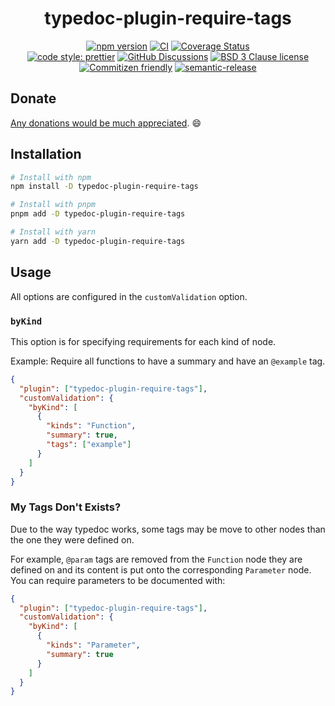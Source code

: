 <div align="center">

# typedoc-plugin-require-tags

[![npm version](https://img.shields.io/npm/v/typedoc-plugin-require-tags.svg)](https://www.npmjs.com/package/typedoc-plugin-require-tags)
[![CI](https://github.com/RebeccaStevens/typedoc-plugin-require-tags/actions/workflows/release.yml/badge.svg)](https://github.com/RebeccaStevens/typedoc-plugin-require-tags/actions/workflows/release.yml)
[![Coverage Status](https://codecov.io/gh/RebeccaStevens/typedoc-plugin-require-tags/branch/main/graph/badge.svg?token=MVpR1oAbIT)](https://codecov.io/gh/RebeccaStevens/typedoc-plugin-require-tags)\
[![code style: prettier](https://img.shields.io/badge/code_style-prettier-ff69b4.svg?style=flat-square)](https://github.com/prettier/prettier)
[![GitHub Discussions](https://img.shields.io/github/discussions/RebeccaStevens/typedoc-plugin-require-tags?style=flat-square)](https://github.com/RebeccaStevens/typedoc-plugin-require-tags/discussions)
[![BSD 3 Clause license](https://img.shields.io/github/license/RebeccaStevens/typedoc-plugin-require-tags.svg?style=flat-square)](https://opensource.org/licenses/BSD-3-Clause)
[![Commitizen friendly](https://img.shields.io/badge/commitizen-friendly-brightgreen.svg?style=flat-square)](https://commitizen.github.io/cz-cli/)
[![semantic-release](https://img.shields.io/badge/%20%20%F0%9F%93%A6%F0%9F%9A%80-semantic--release-e10079.svg?style=flat-square)](https://github.com/semantic-release/semantic-release)

</div>

## Donate

[Any donations would be much appreciated](./DONATIONS.md). 😄

## Installation

```sh
# Install with npm
npm install -D typedoc-plugin-require-tags

# Install with pnpm
pnpm add -D typedoc-plugin-require-tags

# Install with yarn
yarn add -D typedoc-plugin-require-tags
```

## Usage

All options are configured in the `customValidation` option.

### `byKind`

This option is for specifying requirements for each kind of node.

Example: Require all functions to have a summary and have an `@example` tag.

```json
{
  "plugin": ["typedoc-plugin-require-tags"],
  "customValidation": {
    "byKind": [
      {
        "kinds": "Function",
        "summary": true,
        "tags": ["example"]
      }
    ]
  }
}
```

### My Tags Don't Exists?

Due to the way typedoc works, some tags may be move to other nodes than the one they were defined on.

For example, `@param` tags are removed from the `Function` node they are defined on and its content is put onto the corresponding `Parameter` node.
You can require parameters to be documented with:

```json
{
  "plugin": ["typedoc-plugin-require-tags"],
  "customValidation": {
    "byKind": [
      {
        "kinds": "Parameter",
        "summary": true
      }
    ]
  }
}
```
